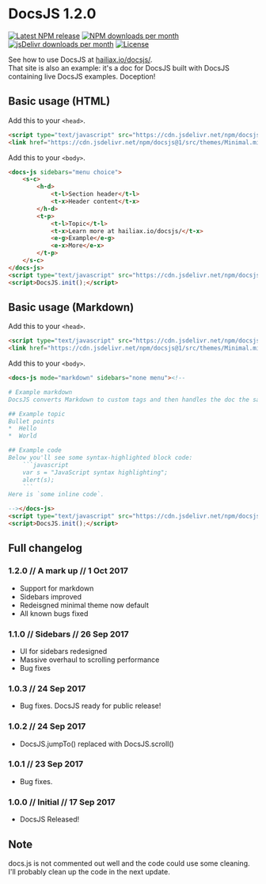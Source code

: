 # DocsJS 1.2.0
[![Latest NPM release](https://img.shields.io/npm/v/docsjs.svg?style=flat-square)](https://www.npmjs.com/package/docsjs)
[![NPM downloads per month](https://img.shields.io/npm/dm/docsjs.svg?style=flat-square)](https://www.npmjs.com/package/docsjs)
[![jsDelivr downloads per month](https://data.jsdelivr.com/v1/package/npm/docsjs/badge)](https://www.jsdelivr.com/package/npm/docsjs)
[![License](https://img.shields.io/npm/l/docsjs.svg?style=flat-square)](./LICENSE)

See how to use DocsJS at [hailiax.io/docsjs/](https://hailiax.io/docsjs/).  
That site is also an example: it's a doc for DocsJS built with DocsJS containing live DocsJS examples. Doception!

## Basic usage (HTML)
Add this to your `<head>`.
```html
<script type="text/javascript" src="https://cdn.jsdelivr.net/npm/docsjs@1/src/docs.min.js"></script>
<link href="https://cdn.jsdelivr.net/npm/docsjs@1/src/themes/Minimal.min.css" rel="stylesheet" id="DocsJS-theme">
```
Add this to your `<body>`.
```html
<docs-js sidebars="menu choice">
	<s-c>
		<h-d>
			<t-l>Section header</t-l>
			<t-x>Header content</t-x>
		</h-d>
		<t-p>
			<t-l>Topic</t-l>
			<t-x>Learn more at hailiax.io/docsjs/</t-x>
			<e-g>Example</e-g>
			<e-x>More</e-x>
		</t-p>
	</s-c>
</docs-js>
<script type="text/javascript" src="https://cdn.jsdelivr.net/npm/docsjs@1/src/ace/ace.js"></script>
<script>DocsJS.init();</script>
```
## Basic usage (Markdown)
Add this to your `<head>`.
```html
<script type="text/javascript" src="https://cdn.jsdelivr.net/npm/docsjs@1/src/docs.min.js"></script>
<link href="https://cdn.jsdelivr.net/npm/docsjs@1/src/themes/Minimal.min.css" rel="stylesheet" id="DocsJS-theme">
```
Add this to your `<body>`.
```markdown
<docs-js mode="markdown" sidebars="none menu"><!--

# Example markdown
DocsJS converts Markdown to custom tags and then handles the doc the same way it handles custom tag docs.

## Example topic
Bullet points  
*  Hello
*  World  

## Example code
Below you'll see some syntax-highlighted block code:
    ```javascript
    var s = "JavaScript syntax highlighting";
    alert(s);
    ```
Here is `some inline code`.

--></docs-js>
<script type="text/javascript" src="https://cdn.jsdelivr.net/npm/docsjs@1/src/ace/ace.js"></script>
<script>DocsJS.init();</script>
```

## Full changelog
### 1.2.0 // A mark up // 1 Oct 2017
*  Support for markdown
*  Sidebars improved
*  Redeisgned minimal theme now default
*  All known bugs fixed
### 1.1.0 // Sidebars // 26 Sep 2017
*  UI for sidebars redesigned
*  Massive overhaul to scrolling performance
*  Bug fixes
### 1.0.3 // 24 Sep 2017
*  Bug fixes. DocsJS ready for public release!
### 1.0.2 // 24 Sep 2017
*  DocsJS.jumpTo() replaced with DocsJS.scroll()
### 1.0.1 // 23 Sep 2017
*  Bug fixes.
### 1.0.0 // Initial // 17 Sep 2017
*  DocsJS Released!

## Note
docs.js is not commented out well and the code could use some cleaning. I'll probably clean up the code in the next update.